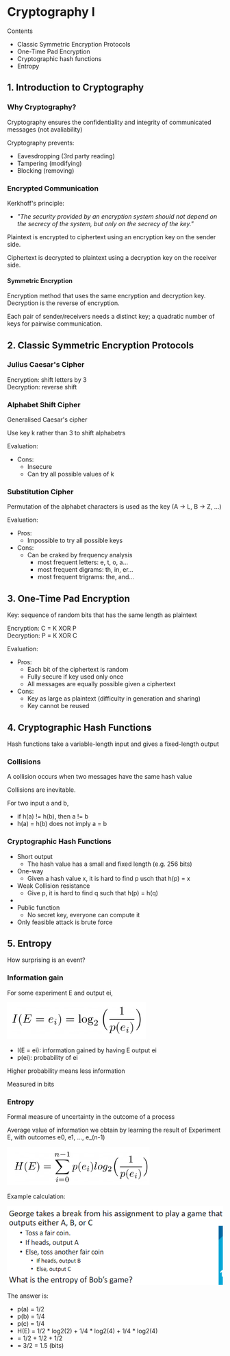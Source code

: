 # Cryptography I

Contents
- Classic Symmetric Encryption Protocols
- One-Time Pad Encryption
- Cryptographic hash functions
- Entropy

## 1. Introduction to Cryptography
### Why Cryptography?
Cryptography ensures the confidentiality and integrity of communicated messages (not avaliability)

Cryptography prevents:
- Eavesdropping (3rd party reading)
- Tampering (modifying)
- Blocking (removing)

### Encrypted Communication
Kerkhoff's principle:
- *"The security provided by an encryption system should not depend on the secrecy of the system, but only on the secrecy of the key."*

Plaintext is encrypted to ciphertext using an encryption key on the sender side.

Ciphertext is decrypted to plaintext using a decryption key on the receiver side.

#### Symmetric Encryption
Encryption method that uses the same encryption and decryption key. Decryption is the reverse of encryption.

Each pair of sender/receivers needs a distinct key; a quadratic number of keys for pairwise communication.


## 2. Classic Symmetric Encryption Protocols

### Julius Caesar's Cipher
Encryption: shift letters by 3<br>
Decryption: reverse shift

### Alphabet Shift Cipher
Generalised Caesar's cipher

Use key k rather than 3 to shift alphabetrs

Evaluation:
- Cons:
    - Insecure
    - Can try all possible values of k

### Substitution Cipher
Permutation of the alphabet characters is used as the key (A -> L, B -> Z, ...)

Evaluation:
- Pros:
    - Impossible to try all possible keys
- Cons:   
    - Can be craked by frequency analysis
        - most frequent letters: e, t, o, a...
        - most frequent digrams: th, in, er...
        - most frequent trigrams: the, and...


## 3. One-Time Pad Encryption
Key: sequence of random bits that has the same length as plaintext

Encryption: C = K XOR P<br>
Decryption: P = K XOR C

Evaluation:
- Pros:
    - Each bit of the ciphertext is random
    - Fully secure if key used only once
    - All messages are equally possible given a ciphertext
- Cons:
    - Key as large as plaintext (difficulty in generation and sharing)
    - Key cannot be reused


## 4. Cryptographic Hash Functions
Hash functions take a variable-length input and gives a fixed-length output

### Collisions
A collision occurs when two messages have the same hash value

Collisions are inevitable.

For two input a and b,
- if h(a) != h(b), then a != b
- h(a) = h(b) does not imply a = b

### Cryptographic Hash Functions
- Short output
    - The hash value has a small and fixed length (e.g. 256 bits)
- One-way
    - Given a hash value x, it is hard to find p usch that h(p) = x
- Weak Collision resistance
    - Give p, it is hard to find q such that h(p) = h(q)
- 
- Public function
    - No secret key, everyone can compute it
- Only feasible attack is brute force


## 5. Entropy
How surprising is an event?

### Information gain
For some experiment E and output ei,

![alt text](image-13.png)
- I(E = ei): information gained by having E output ei
- p(ei): probability of ei

Higher probability means less information

Measured in bits

### Entropy
Formal measure of uncertainty in the outcome of a process

Average value of information we obtain by learning the result of Experiment E, with outcomes e0, e1, ..., e_(n-1)

![alt text](image-12.png)

Example calculation:

![alt text](image-14.png)

The answer is:
- p(a) = 1/2
- p(b) = 1/4
- p(c) = 1/4
- H(E) = 1/2 * log2(2) + 1/4 * log2(4) + 1/4 * log2(4)
- = 1/2 + 1/2 + 1/2
- = 3/2 = 1.5 (bits)

